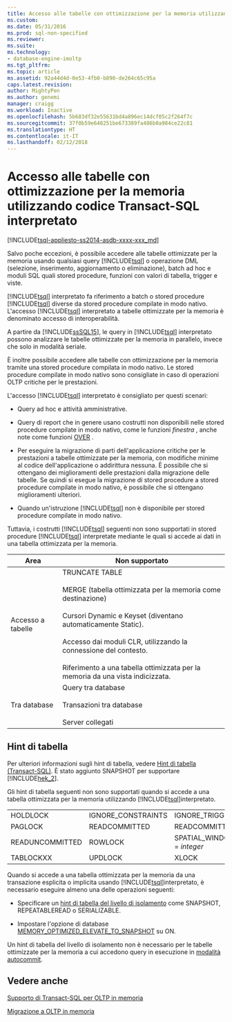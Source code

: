 ```yaml
---
title: Accesso alle tabelle con ottimizzazione per la memoria utilizzando codice Transact-SQL interpretato | Microsoft Docs
ms.custom: 
ms.date: 05/31/2016
ms.prod: sql-non-specified
ms.reviewer: 
ms.suite: 
ms.technology:
- database-engine-imoltp
ms.tgt_pltfrm: 
ms.topic: article
ms.assetid: 92a44d4d-0e53-4fb0-b890-de264c65c95a
caps.latest.revision: 
author: MightyPen
ms.author: genemi
manager: craigg
ms.workload: Inactive
ms.openlocfilehash: 5b683df32e55631bd4a896ec14dcf05c2f264f7c
ms.sourcegitcommit: 37f0b59e648251be673389fa486b0a984ce22c81
ms.translationtype: HT
ms.contentlocale: it-IT
ms.lasthandoff: 02/12/2018
---
```

# <a name="accessing-memory-optimized-tables-using-interpreted-transact-sql"></a>Accesso alle tabelle con ottimizzazione per la memoria utilizzando codice Transact-SQL interpretato
[!INCLUDE[tsql-appliesto-ss2014-asdb-xxxx-xxx_md](../../includes/tsql-appliesto-ss2014-asdb-xxxx-xxx-md.md)]

 Salvo poche eccezioni, è possibile accedere alle tabelle ottimizzate per la memoria usando qualsiasi query [!INCLUDE[tsql](../../includes/tsql-md.md)] o operazione DML (selezione, inserimento, aggiornamento o eliminazione), batch ad hoc e moduli SQL quali stored procedure, funzioni con valori di tabella, trigger e viste.  
  
[!INCLUDE[tsql](../../includes/tsql-md.md)] interpretato fa riferimento a batch o stored procedure [!INCLUDE[tsql](../../includes/tsql-md.md)] diverse da stored procedure compilate in modo nativo. L'accesso [!INCLUDE[tsql](../../includes/tsql-md.md)] interpretato a tabelle ottimizzate per la memoria è denominato accesso di interoperabilità.  

A partire da [!INCLUDE[ssSQL15](../../includes/sssql15-md.md)], le query in [!INCLUDE[tsql](../../includes/tsql-md.md)] interpretato possono analizzare le tabelle ottimizzate per la memoria in parallelo, invece che solo in modalità seriale.

È inoltre possibile accedere alle tabelle con ottimizzazione per la memoria tramite una stored procedure compilata in modo nativo. Le stored procedure compilate in modo nativo sono consigliate in caso di operazioni OLTP critiche per le prestazioni.  
  
L'accesso [!INCLUDE[tsql](../../includes/tsql-md.md)] interpretato è consigliato per questi scenari:  
  
- Query ad hoc e attività amministrative.  
  
- Query di report che in genere usano costrutti non disponibili nelle stored procedure compilate in modo nativo, come le funzioni *finestra* , anche note come funzioni [OVER](../../t-sql/queries/select-over-clause-transact-sql.md) .  
  
- Per eseguire la migrazione di parti dell'applicazione critiche per le prestazioni a tabelle ottimizzate per la memoria, con modifiche minime al codice dell'applicazione o addirittura nessuna. È possibile che si ottengano dei miglioramenti delle prestazioni dalla migrazione delle tabelle. Se quindi si esegue la migrazione di stored procedure a stored procedure compilate in modo nativo, è possibile che si ottengano miglioramenti ulteriori.  
  
- Quando un'istruzione [!INCLUDE[tsql](../../includes/tsql-md.md)] non è disponibile per stored procedure compilate in modo nativo.  
  
Tuttavia, i costrutti [!INCLUDE[tsql](../../includes/tsql-md.md)] seguenti non sono supportati in stored procedure [!INCLUDE[tsql](../../includes/tsql-md.md)] interpretate mediante le quali si accede ai dati in una tabella ottimizzata per la memoria.  
  
|Area|Non supportato|  
|----------|-----------------|  
|Accesso a tabelle|TRUNCATE TABLE<br /><br /> MERGE (tabella ottimizzata per la memoria come destinazione)<br /><br /> Cursori Dynamic e Keyset (diventano automaticamente Static).<br /><br /> Accesso dai moduli CLR, utilizzando la connessione del contesto.<br /><br /> Riferimento a una tabella ottimizzata per la memoria da una vista indicizzata.|  
|Tra database|Query tra database<br /><br /> Transazioni tra database<br /><br /> Server collegati|  
  
## <a name="table-hints"></a>Hint di tabella

Per ulteriori informazioni sugli hint di tabella, vedere [Hint di tabella &#40;Transact-SQL&#41;](../../t-sql/queries/hints-transact-sql-table.md). È stato aggiunto SNAPSHOT per supportare [!INCLUDE[hek_2](../../includes/hek-2-md.md)].  
  
Gli hint di tabella seguenti non sono supportati quando si accede a una tabella ottimizzata per la memoria utilizzando [!INCLUDE[tsql](../../includes/tsql-md.md)]interpretato.  

  
|||||  
|-|-|-|-|  
|HOLDLOCK|IGNORE_CONSTRAINTS|IGNORE_TRIGGERS|NOWAIT|  
|PAGLOCK|READCOMMITTED|READCOMMITTEDLOCK|READPAST|  
|READUNCOMMITTED|ROWLOCK|SPATIAL_WINDOW_MAX_CELLS = *integer*|TABLOCK|  
|TABLOCKXX|UPDLOCK|XLOCK||  
  

Quando si accede a una tabella ottimizzata per la memoria da una transazione esplicita o implicita usando [!INCLUDE[tsql](../../includes/tsql-md.md)]interpretato, è necessario eseguire almeno una delle operazioni seguenti:  
  
- Specificare un [hint di tabella del livello di isolamento](../../relational-databases/in-memory-oltp/transactions-with-memory-optimized-tables.md) come SNAPSHOT, REPEATABLEREAD o SERIALIZABLE.  
  
- Impostare l'opzione di database [MEMORY_OPTIMIZED_ELEVATE_TO_SNAPSHOT](../../t-sql/statements/alter-database-transact-sql-set-options.md) su ON.  
  
Un hint di tabella del livello di isolamento non è necessario per le tabelle ottimizzate per la memoria a cui accedono query in esecuzione in [modalità autocommit](http://msdn.microsoft.com/en-us/c8de5b60-d147-492d-b601-2eeae8511d00).  
  
## <a name="see-also"></a>Vedere anche

[Supporto di Transact-SQL per OLTP in memoria](../../relational-databases/in-memory-oltp/transact-sql-support-for-in-memory-oltp.md)   

[Migrazione a OLTP in memoria](../../relational-databases/in-memory-oltp/migrating-to-in-memory-oltp.md)  


